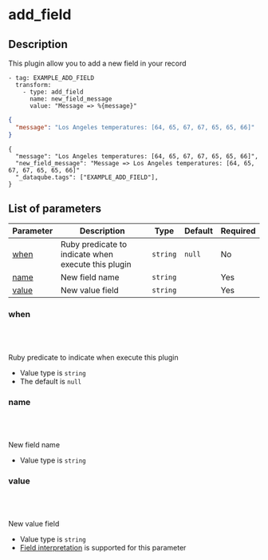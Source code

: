 # add_field <Badge type='tip' text='community' vertical='top' />

## Description

This plugin allow you to add a new field in your record


<CodeGroup>
  <CodeGroupItem title='CONFIG'>

```yaml{3-5}
- tag: EXAMPLE_ADD_FIELD
  transform:
    - type: add_field
      name: new_field_message
      value: "Message => %{message}"
```

  </CodeGroupItem>
  <CodeGroupItem title='EVENT'>

  ```json
  {
    "message": "Los Angeles temperatures: [64, 65, 67, 67, 65, 65, 66]"
  }
  ```
  
  </CodeGroupItem>
  <CodeGroupItem title='OUTPUT'>
  
  ```json{5-15}
  {
    "message": "Los Angeles temperatures: [64, 65, 67, 67, 65, 65, 66]",
    "new_field_message": "Message => Los Angeles temperatures: [64, 65, 67, 67, 65, 65, 66]"
    "_dataqube.tags": ["EXAMPLE_ADD_FIELD"],
  }
  ```
  
  </CodeGroupItem>
</CodeGroup>
  

## List of parameters

| Parameter | Description | Type | Default | Required |
|---|---|---|---|---|
| [when](#when) | Ruby predicate to indicate when execute this plugin | <code>string</code> | `null` | No |
| [name](#name) | New field name | <code>string</code> |  | Yes |
| [value](#value) | New value field | <code>string</code> |  | Yes |

### when

<br/>
<Badge type='warning' text='optional' vertical='bottom' />
<br/><br/>
Ruby predicate to indicate when execute this plugin

- Value type is <code>string</code>
- The default is `null`

### name

<br/>
<Badge type='tip' text='required' vertical='bottom' />
<br/><br/>
New field name

- Value type is <code>string</code>

### value

<br/>
<Badge type='tip' text='required' vertical='bottom' />
<br/><br/>
New value field

- Value type is <code>string</code>
- [Field interpretation](#) is supported for this parameter

